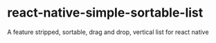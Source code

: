 # react-native-simple-sortable-list
A feature stripped, sortable, drag and drop, vertical list for react native
